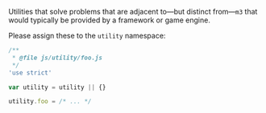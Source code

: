 Utilities that solve problems that are adjacent to—but distinct from—`m3` that would typically be provided by a framework or game engine.

Please assign these to the `utility` namespace:
```js
/**
 * @file js/utility/foo.js
 */
'use strict'

var utility = utility || {}

utility.foo = /* ... */
```
